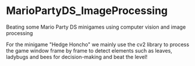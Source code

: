 # MarioPartyDS_ImageProcessing
Beating some Mario Party DS minigames using computer vision and image processing

For the minigame "Hedge Honcho" we mainly use the cv2 library to process the game window frame by frame to detect elements such as leaves, ladybugs and bees for decision-making and beat the level!
